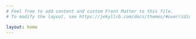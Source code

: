 ```yaml
---
# Feel free to add content and custom Front Matter to this file.
# To modify the layout, see https://jekyllrb.com/docs/themes/#overriding-theme-defaults

layout: home
---
```


<!-- Text can be **bold**, _italic_, or ~~strikethrough~~.
`WELCOME` -->
